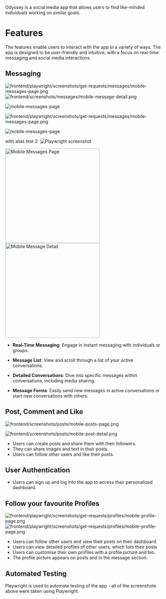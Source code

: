 
Odyssey is a social media app that allows users to find like-minded individuals working on similar goals.


# Features

The features enable users to interact with the app in a variety of ways. The app is designed to be user-friendly and intuitive, with a focus on real-time messaging and social media interactions.

## Messaging

![frontend/playwright/screenshots/get-requests/messages/mobile-messages-page.png](../frontend/playwright/screenshots/get-requests/messages/mobile-messages-page.png) ![frontend/screenshots/messages/mobile-message-detail.png](../frontend/playwright/screenshots/get-requests/messages/mobile-message-detail.png)


<img src="/frontend/playwright/screenshots/get-requests/messages/mobile-messages-page.png" alt="mobile-messages-page">

![frontend/playwright/screenshots/get-requests/messages/mobile-messages-page.png](../frontend/playwright/screenshots/get-requests/messages/mobile-messages-page.png)

![mobile-messages-page](/frontend/playwright/screenshots/get-requests/messages/mobile-messages-page.png)

with alias test 2:
![Playwright screenshot](/screenshots/get-requests/messages/mobile-messages-page.png)

<img src="../frontend/playwright/screenshots/get-requests/messages/mobile-messages-page.png" alt="Mobile Messages Page" width="300">
<img src="../frontend/playwright/screenshots/get-requests/messages/mobile-message-detail.png" alt="Mobile Message Detail" width="300">


- **Real-Time Messaging**: Engage in instant messaging with individuals or groups.

- **Message List**: View and scroll through a list of your active conversations.

- **Detailed Conversations**: Dive into specific messages within conversations, including media sharing.
- **Message Forms**: Easily send new messages in active conversations or start new conversations with others.

## Post, Comment and Like 

![frontend/screenshots/posts/mobile-posts-page.png](../frontend/playwright/screenshots/alerts/create-post/mobile-image-uploaded.png)

![frontend/screenshots/posts/mobile-post-detail.png](../frontend/playwright/screenshots/get-requests/landing-page/desktop-scrolled-to-4th-post.png)

- Users can create posts and share them with their followers.
- They can share images and text in their posts.
- Users can follow other users and like their posts.

## User Authentication

- Users can sign up and log into the app to access their personalized dashboard.

## Follow your favourite Profiles

![frontend/playwright/screenshots/get-requests/profiles/mobile-profile-page.png](../frontend/playwright/screenshots/get-requests/profiles/laptop-profile-141-page.png)
![frontend/playwright/screenshots/get-requests/profiles/mobile-profile-page.png](../frontend/playwright/screenshots/get-requests/profiles/mobile-profile-141-page.png)

- Users can follow other users and view their posts on their dashboard.
- Users can view detailed profiles of other users, which lists their posts
- Users can customise their own profiles with a profile picture and bio.
- The profile picture appears on posts and in the message section.




## Automated Testing

  Playwright is used to automate testing of the app - all of the screenshots above were taken using Playwright.
